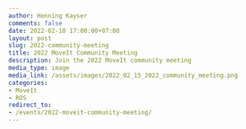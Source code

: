 ```yaml
---
author: Henning Kayser
comments: false
date: 2022-02-10 17:00:00+07:00
layout: post
slug: 2022-community-meeting
title: 2022 MoveIt Community Meeting
description: Join the 2022 MoveIt community meeting
media_type: image
media_link: /assets/images/2022_02_15_2022_community_meeting.png
categories:
- MoveIt
- ROS
redirect_to:
- /events/2022-moveit-community-meeting/
---
```

<!-- This page is meant to be blank as it redirects to a static page -->
